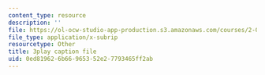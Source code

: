 ```yaml
---
content_type: resource
description: ''
file: https://ol-ocw-studio-app-production.s3.amazonaws.com/courses/2-003sc-engineering-dynamics-fall-2011/0ed819626b66965352e27793465ff2ab_3F4wlYR_3h8.srt
file_type: application/x-subrip
resourcetype: Other
title: 3play caption file
uid: 0ed81962-6b66-9653-52e2-7793465ff2ab
---
```

